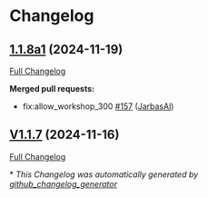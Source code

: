 # Changelog

## [1.1.8a1](https://github.com/OpenVoiceOS/ovos-ocp-audio-plugin/tree/1.1.8a1) (2024-11-19)

[Full Changelog](https://github.com/OpenVoiceOS/ovos-ocp-audio-plugin/compare/V1.1.7...1.1.8a1)

**Merged pull requests:**

- fix:allow\_workshop\_300 [\#157](https://github.com/OpenVoiceOS/ovos-ocp-audio-plugin/pull/157) ([JarbasAl](https://github.com/JarbasAl))

## [V1.1.7](https://github.com/OpenVoiceOS/ovos-ocp-audio-plugin/tree/V1.1.7) (2024-11-16)

[Full Changelog](https://github.com/OpenVoiceOS/ovos-ocp-audio-plugin/compare/1.1.7...V1.1.7)



\* *This Changelog was automatically generated by [github_changelog_generator](https://github.com/github-changelog-generator/github-changelog-generator)*
